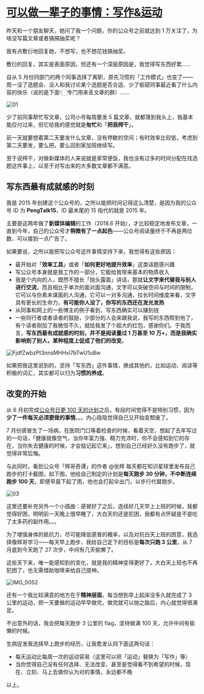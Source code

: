 # [可以做一辈子的事情：写作&运动](https://github.com/phh95/gitblog/issues/9)

昨天和一个朋友聊天，她问了我一个问题，你的公众号之前就达到 1 万关注了，为啥没写篇文章或者搞搞抽奖呢？    

我有点敷衍地回复她，不想写，也不想花钱搞抽奖。    

敷衍的回复，其实是表面原因，但还有一个深层原因是，我觉得写东西好累……

自从 5 月份同部门的两个同事选择了离职，原先习惯的「工作模式」也变了——周一没了选题会、没人和我讨论某个选题是否合适、少了偷窥同事最近看了什么内容的快乐（说的是下面👇🏻专门用来丢文章的群）……

![01](https://user-images.githubusercontent.com/29042617/131271264-c28e2700-df51-4e3d-8718-e0c189fd29f0.png)    


少了前同事帮忙写文章，公司小号每周要发 5 篇文章，就都落到我头上，我基本能应付过来，但它给我的感觉就是**匆忙**和「**把我榨干**」。



前一天就要想着第二天要发什么文章，没有停歇的空间；有时效率比较低，考虑到第二天要发，要么把，要么回到家加班继续写。



至于说榨干，对做新媒体的人来说就是家常便饭，我也没有过多的时间分配在找选题这件事上，以至于对写出来的大多数文章都不满意。



## 写东西最有成就感的时刻



我是 2015 年创建这个公众号的，之所以能把时间记得这么清楚，是因为我的公众号 ID 为 **PengTalk15**，ID 最末尾的 15 指代的就是 2015 年。    

主要是这两年做了**新媒体编辑**的工作（2018.6 开始），才比较稳定地发布文章，一直到今年，自己的公众号才**稍微有了一点起色**——公众号阅读量终于不再是两位数、可以接到一点广告了。



如果要说，之所以能把写公众号这件事情坚持下来，我觉得有这些原因：



* 最开始对「**效率工具**」或者「**如何更好地提升效率**」这类话题感兴趣     
* 写公众号本身就是我工作的一部分，它能给我带来基本的物质收入    
* 我是个内向的人，既然不擅长「抛头露面」讲话，那就**让文字来代替我与别人进行交流**，而且相比于单次的面对面沟通，文字可以突破空间与时间的限制，它可以与你素未谋面的人沟通，它可以一对多沟通，拉长时间维度来看，文字具有更长的生命力，**有可能你人没了，你写的东西还在发光发热**    
* 从同事和网上的一些博主的例子看到，写东西确实可以赚到钱       
* 一些同行者或者读者的鼓励，少部分的人会来跟我说，我写的东西帮到他了，有个读者刚加了我微信不久，就给我发了个超大的红包，感谢你们。于我而言，**写东西最有成就感的时刻，并不是阅读量过 1 万甚至 10 万+，而是我确实影响到了别人，某种程度上促成了他们的改变**。      
  
![FjdfZwbzPt3nnsMHHxl7bTwU1u8w](https://user-images.githubusercontent.com/29042617/131271196-7877b916-871f-4631-b0f7-e760e4ad6dd1.png)



如果把我这里说到的，坚持「写东西」这件事情，换成其他的，比如运动、阅读等积极的词汇，其实都可以归为**习惯的养成**。



## 改变的开始 



从 6 月初完成[公众号日更 100 天的计划](https://mp.weixin.qq.com/s?__biz=MzAxMjY0NTY5OA==&mid=2649914441&idx=1&sn=5bd3c94f845c03c7c3b0114511078ead&chksm=83a87864b4dff1722f10afce7028d9c65d4022015edf89dc21613a8ccfa634bc014c39328a22&token=1458791452&lang=zh_CN#rd)之后，有段时间觉得不是特别习惯，因为**少了一件每天必须要做的事情**。。。内心隐隐觉得自己又开始变颓废了。



7 月份感冒生了一场病，在医院门口等着检查的时候，看着天空，想起了去年写过的一句话，「健康就像空气，当你年富力强、精力充沛时，你不会感知到它的存在，当你失去健康的时候，才会惦记起它来」，想到自己已经好久没有跑步了，就觉得非常后悔。



与此同时，看到公众号「辉哥奇谭」的作者 @张辉 每天都在知识星球里发布自己跑步的打卡截图，如下图，他给自己制定的计划是**每天跑步 30 分钟，不中断连续跑步 100 天**，即便早晨下起了雨，他也会打起伞出门，以步行代替跑步。

![03](https://user-images.githubusercontent.com/29042617/131271233-fa62a64a-3824-4f6b-805d-e8657980693d.png)

这里还要补充另外一个小插曲：感冒好了之后，连续好几天早上上班的时候，我都觉得好困，明明前一天晚上很早睡了，大白天的还是犯困，我都有点怀疑是不是吃了太多药的副作用。。。



为了增强身体的抵抗力，尽可能降低感冒的概率，以及对抗白天上班的困意，我选择像辉哥学习——每天早上跑步，我给自己定下的目标是**每次只跑 3 公里**，从 7 月底到今天跑了 27 次步，中间有几天偷懒了。



这些天下来，唯一能感知到的变化，就是我的精神变得更好了，大白天上班也不再犯困了，也无需借助咖啡来给自己提神。

![IMG_0052](https://user-images.githubusercontent.com/29042617/131271241-89efef5b-942e-407f-a7f3-082c9c6e8c17.jpg)




还有一个我比较满意的地方在于**精神层面**，每当想到早上起床没多久就完成了 3 公里的运动，把一天要做的运动早早做完，做完就可以抛之脑后，内心就觉得很满足。



不出意外的话，我会把每天跑步 3 公里的 flag，坚持做满 100 天，允许中间有偷懒的时候。



生病促发我选择早上跑步的经历，让我愈发认同下面这两句话：

* 每天运动比每周一次的运动容易（这里可以把「运动」替换为「写作」等）
* 当你觉得自己没有任何选择、无法改变、甚至是觉得看不到希望的时候，现在、立刻、马上去做你认为对的事情，永远都不晚    

以上。      
